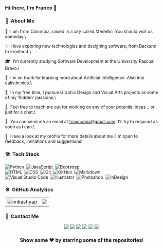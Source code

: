 ### Hi there, I'm Franco 👋

<!--
**franccoina/franccoina** is a ✨ _special_ ✨ repository because its `README.md` (this file) appears on your GitHub profile.

<!-- ## 👋 &nbsp;Hey there! I'm Franco -->

### 📀 &nbsp;About Me

📍 &nbsp;I am from Colombia, raised in a city called Medellin. You should visit us someday.\

💡 &nbsp;I love exploring new technologies and designing software, from Backend to Frontend.\

🎓 &nbsp;I'm currently studying Software Development at the University Pascual Bravo.\

🌱 &nbsp;I'm on track for learning more about Artificial Intelligence. Also into calisthenics.\

🧠 &nbsp;In my free time, I pursue Graphic Design and Visual Arts projects as some of my 'hidden' passions.\

💬 &nbsp;Feel free to reach me out for working on any of your potential ideas... or just for a chat.\

📼 &nbsp;You can send me an email at franccoina@gmail.com! I'll try to respond as soon as I can.\

📄 &nbsp;Have a look at my profile for more details about me. I'm open to feedback, invitations and suggestions!

### 🛠 &nbsp;Tech Stack

![Python](https://img.shields.io/badge/-Python-05122A?style=flat&logo=python)&nbsp;
![JavaScript](https://img.shields.io/badge/-JavaScript-05122A?style=flat&logo=javascript)&nbsp;
![Bootstrap](https://img.shields.io/badge/-Bootstrap-05122A?style=flat&logo=bootstrap&logoColor=563D7C)\
![HTML](https://img.shields.io/badge/-HTML-05122A?style=flat&logo=HTML5)&nbsp;
![CSS](https://img.shields.io/badge/-CSS-05122A?style=flat&logo=CSS3&logoColor=1572B6)&nbsp;
![Git](https://img.shields.io/badge/-Git-05122A?style=flat&logo=git)&nbsp;
![GitHub](https://img.shields.io/badge/-GitHub-05122A?style=flat&logo=github)&nbsp;
![Markdown](https://img.shields.io/badge/-Markdown-05122A?style=flat&logo=markdown)\
![Visual Studio Code](https://img.shields.io/badge/-Visual%20Studio%20Code-05122A?style=flat&logo=visual-studio-code&logoColor=007ACC)&nbsp;
![Illustrator](https://img.shields.io/badge/-Illustrator-05122A?style=flat&logo=adobe-illustrator)&nbsp;
![Photoshop](https://img.shields.io/badge/-Photoshop-05122A?style=flat&logo=adobe-photoshop)&nbsp;
![InDesign](https://img.shields.io/badge/-InDesign-05122A?style=flat&logo=adobe-indesign)

### ⚙️ &nbsp;GitHub Analytics

<table style="width:100%"  align="center">
  <tr>
    <td> <img src="https://github-readme-stats.vercel.app/api?username=franccoina&show_icons=true&theme=dark&locale=en&hide_border=true" alt="imkashyap" /></td>
    <td><img src="https://github-readme-stats.vercel.app/api/top-langs/?username=franccoina&theme=dark&hide_border=true&layout=compact"></td>
  </tr>
</table>

### 🤝 &nbsp;Contact Me

<p align="center">
<a href="https://co.linkedin.com/in/franccoina"><img src="https://img.shields.io/badge/-David Blandón Mena-0077B5?style=flat&logo=Linkedin&logoColor=white"/></a>
<a href="https://www.facebook.com/franccodot"><img src="https://img.shields.io/badge/-David Blandón Mena-1877F2?style=flat&logo=Facebook&logoColor=white"/></a>
<a href="https://www.behance.net/franccoina"><img src="https://img.shields.io/badge/-@franccoina-800080?style=flat&logo=Behance&logoColor=white"/></a>
<a href="https://co.pinterest.com/franccoina/"><img src="https://img.shields.io/badge/-@franccoina-BD081C?style=flat&logo=Pinterest&logoColor=white"/></a>
<a href="https://www.instagram.com/franccoina/"><img src="https://img.shields.io/badge/-@franccoina-ffa500?style=flat&logo=Instagram&logoColor=white"/></a>
<a href="https://twitter.com/franccoina"><img src="https://img.shields.io/badge/-@franccoina-808080?style=flat&logo=x&logoColor=white"/></a>
</p>

<div align="center">

### Show some ❤️ by starring some of the repositories!

</div>
